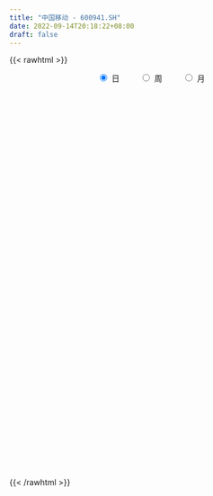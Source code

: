 ```yaml
---
title: "中国移动 - 600941.SH"
date: 2022-09-14T20:18:22+08:00
draft: false
---
```

{{< rawhtml >}}
    <div style="text-align: center">
        <label style="padding: 1rem;"><input style="margin-right: .5rem" type="radio" name="period" value="D" checked onclick="period_change(this)">日</label>
        <label style="padding: 1rem;"><input style="margin-right: .5rem" type="radio" name="period" value="W" onclick="period_change(this)">周</label>
        <label style="padding: 1rem;"><input style="margin-right: .5rem" type="radio" name="period" value="M" onclick="period_change(this)">月</label>
    </div>
    <div id="chart" style="height: 700px;"></div> 
    <script type="text/javascript">
        const D_v = [2553654.0899999999,1161576.8200000001,638811.65,753268.58,347005.78,256171.32,246450.18,240190.49,268155.85,207740.21,373089.15,231803.32,191844.25,297097.78,184368.17,188212.05,339783.77,290080.49,247549.31,393452.89,512442.9,421814.36,275673.57,227587.54,159994.25,158605.82,182827.27,123453.53,142663.67,133920.42,92214.75,94449.93,95556.78,80029.98,70043.1,51472.46,136458.59,77698.47,86065.39,81054.48,85241.72,71707.05,80643.43,122222.21,100372.19,103660.99,78459.07,53972.23,71683.8,79835.22,75872.36,165288.77,87531.22,98257.3,78341.88,81491.39,60236.85,57820.59,70605.01,53632.26,109975.08,105137.54,61212.75,73427.99,205095.46,118012.29,60064.9,33346.59,66796.02,55958.41,59252.42,88661.39,61932.13,84088.18,42162.71,61070.38,38460.98,41887.14,36737.89,42195.32,98651.38,55237.86,50849.14,36044.67,31048.68,42952.17,53224.58,39720.97,36399.18,31865.61,42027.38,24020.05,22685.51,26270.26,46780.89,37965.05,31601.83,52560.4,57641.33,37950.29,54968.09,67483.44,35639.58,45095.13,59406.77,56462.16,60197.31,53971.41,56038.08,103243.15,61614.37,136057.39,110088.64,125028.35,110502.91,90545.43,66309.88,53506.3,425552.52,175800.4,91273.99,77559.32,69345.44,73158.11,90276.94,53249.33,79822.86,66358.58,37767.72,65925.09,57753.11,43438.15,37976.69,58177.63,54598.08,64460.95,44742.86,75623.68,80170.47,41679.41,110382.26,88384.44,74083.41,62276.73,39849.23,54746.4,150211.33,80849.89,47726.51,37718.86,43415.54,64659.01,93978.39,52825.66,55829.33,70024.08,49473.88,54855.01,50283.78,98415.75,44437.07,36134.67,82436.15,74776.77,46763.28,65655.43,56447.48,48003.58,42742.63]
const D_histogram = [0.0,0.0076581197,-0.0122115372,0.0512899172,0.0429856331,0.0365991492,0.0112444261,-0.0157612409,-0.0353301397,-0.0446642212,-0.0508212707,-0.0488048335,-0.0480416486,-0.0058748306,-0.017173455,-0.0205084437,-0.0243740012,-0.0251230334,0.0125539064,0.2369613732,0.756280662,0.9490361369,1.0550281684,0.8938229535,0.6666454405,0.5176355751,0.2825760104,0.1673571902,0.1207853909,-0.0056763303,-0.046657556,-0.1696527716,-0.2919079402,-0.3976906538,-0.4643608471,-0.4840937907,-0.379095805,-0.3224507592,-0.2913269526,-0.2899304655,-0.3308295945,-0.3672609968,-0.3598546598,-0.3098616852,-0.3557060928,-0.2344055491,-0.1583942255,-0.0550425072,0.0716404057,0.2457096002,0.3593843248,0.5503185773,0.5901521204,0.7201075582,0.7449335109,0.6727872954,0.5510438819,0.5322516369,0.4169386885,0.3100407045,0.3524366878,0.3015866237,0.2446859655,0.2610847164,0.0781879267,-0.2457409665,-0.3916361799,-0.4525023608,-0.4801026533,-0.5793997467,-0.5428868966,-0.5004234465,-0.5676348017,-0.5928337935,-0.5347830746,-0.4633915307,-0.4239769374,-0.4165537291,-0.3507642778,-0.3557022939,-0.4147503427,-0.3868864907,-0.2700271046,-0.1367209194,-0.0431787263,0.1035979065,0.0875483522,0.1545173507,0.2211565432,0.2204121356,0.2963086833,0.3307108344,0.3078299782,0.2686883876,0.1882473468,-0.0323542689,-0.174729028,-0.2710599488,-0.2715989,-0.2108118422,-0.1162074353,-0.0657282087,-0.0990090245,-0.1298500543,-0.1757563037,-0.2078764228,-0.2572778525,-0.2888077145,-0.2500272046,-0.3269083979,-0.3789731639,-0.4138049264,-0.4223027597,-0.4128870125,-0.3203201326,-0.2691028974,-0.192267533,-0.1578480326,-0.2395269095,-0.2372602883,-0.2113124363,-0.1726766065,-0.085600329,-0.0146517573,0.1139782173,0.1658216806,0.113472524,0.1304056184,0.1442680626,0.2119480953,0.2589130236,0.2923947381,0.304154839,0.3003523623,0.2180254315,0.1317811653,0.0326242376,0.0198422459,0.0114072648,-0.0328156928,0.0969288712,0.224029594,0.2178553251,0.2651819796,0.2829680277,0.3208664087,0.4471485217,0.5056788151,0.4517905879,0.4000734044,0.3744906001,0.3957701733,0.4865242844,0.4962564675,0.4261228342,0.4209552437,0.383066425,0.2453714264,0.1558015883,0.0777616049,0.0440472467,-0.0061664164,0.01250601,-0.1219344916,-0.1631373618,-0.1159273498,-0.0525267061,-0.0549340724,-0.1091862234]
const D_fast = [0.0,0.0095726496,-0.0133498916,0.0629740421,0.0654161663,0.0681794697,0.0456358531,0.0146898759,-0.0137115578,-0.0342116947,-0.0530740618,-0.063258833,-0.0745060603,-0.0338079499,-0.049399938,-0.0578620377,-0.0678210954,-0.074850886,-0.0340354697,0.2496123405,0.9580017947,1.388016304,1.7577653775,1.8200159009,1.759499748,1.7398987764,1.5754832143,1.5021036917,1.4857282402,1.3578474364,1.3052018216,1.1397934132,0.9445612595,0.7393558825,0.5565954774,0.4158390861,0.4260631205,0.4020954766,0.360387545,0.2893014157,0.1656948881,0.0374482366,-0.0451090913,-0.072581538,-0.2073524688,-0.1446533124,-0.1082405452,-0.0186494536,0.1259435606,0.3614401551,0.564960961,0.8934748578,1.080846431,1.3908287584,1.6018880888,1.6979386972,1.7139562541,1.8282269184,1.817148642,1.7877608341,1.9182659894,1.9428125812,1.9470834144,2.0287533445,1.8654035365,1.4800394016,1.2362351432,1.0622433721,0.9146174162,0.6704703862,0.5712615121,0.4886191007,0.279499045,0.1060916048,0.030446555,-0.0140097837,-0.0805894248,-0.1773046488,-0.199206267,-0.2930698565,-0.455805491,-0.5246632617,-0.4753106517,-0.3761846963,-0.2934371848,-0.1207610755,-0.1149235416,-0.0093252055,0.1126031228,0.1669617491,0.3169354676,0.4340153273,0.4880919657,0.516122472,0.4827432679,0.2540530849,0.0679960688,-0.0960998392,-0.1645385153,-0.1564544181,-0.09090187,-0.0568546956,-0.1148877675,-0.1781913109,-0.2680366362,-0.352125861,-0.4658467538,-0.5695785444,-0.5933048357,-0.7519131285,-0.8987211855,-1.0370041796,-1.1510777028,-1.2448837087,-1.232396862,-1.2484553512,-1.21968687,-1.2247293777,-1.366289982,-1.4233384329,-1.45021869,-1.4547520118,-1.3890758165,-1.3217901841,-1.1646656552,-1.0713667718,-1.0953477974,-1.0458132984,-0.9958838385,-0.875216782,-0.7635235978,-0.6569431988,-0.5691443882,-0.4978587743,-0.5256793472,-0.578978322,-0.6699791904,-0.6778006206,-0.6833837854,-0.7358106663,-0.5818338844,-0.3987257632,-0.3504362009,-0.2368140514,-0.1482859964,-0.0301710132,0.2078982302,0.3928482274,0.4519076471,0.5002088147,0.5682486604,0.688470777,0.9008559592,1.0346522591,1.0710493344,1.1711205549,1.2289983423,1.1526462004,1.1020267593,1.0434271771,1.0207246307,0.9689693635,0.9907682924,0.8258441679,0.7438569573,0.7620851318,0.8123540989,0.7962132145,0.7146645077]
const D_slow = [0.0,0.0019145299,-0.0011383544,0.0116841249,0.0224305332,0.0315803205,0.034391427,0.0304511168,0.0216185819,0.0104525266,-0.0022527911,-0.0144539995,-0.0264644116,-0.0279331193,-0.032226483,-0.037353594,-0.0434470943,-0.0497278526,-0.046589376,0.0126509673,0.2017211328,0.438980167,0.7027372091,0.9261929475,1.0928543076,1.2222632014,1.292907204,1.3347465015,1.3649428492,1.3635237667,1.3518593777,1.3094461848,1.2364691997,1.1370465363,1.0209563245,0.8999328768,0.8051589256,0.7245462358,0.6517144976,0.5792318812,0.4965244826,0.4047092334,0.3147455685,0.2372801472,0.148353624,0.0897522367,0.0501536803,0.0363930535,0.0543031549,0.115730555,0.2055766362,0.3431562805,0.4906943106,0.6707212002,0.8569545779,1.0251514018,1.1629123722,1.2959752815,1.4002099536,1.4777201297,1.5658293016,1.6412259576,1.7023974489,1.767668628,1.7872156097,1.7257803681,1.6278713231,1.5147457329,1.3947200696,1.2498701329,1.1141484087,0.9890425471,0.8471338467,0.6989253983,0.5652296297,0.449381747,0.3433875126,0.2392490803,0.1515580109,0.0626324374,-0.0410551483,-0.137776771,-0.2052835471,-0.239463777,-0.2502584585,-0.2243589819,-0.2024718939,-0.1638425562,-0.1085534204,-0.0534503865,0.0206267843,0.1033044929,0.1802619875,0.2474340844,0.2944959211,0.2864073539,0.2427250968,0.1749601096,0.1070603847,0.0543574241,0.0253055653,0.0088735131,-0.015878743,-0.0483412566,-0.0922803325,-0.1442494382,-0.2085689013,-0.2807708299,-0.3432776311,-0.4250047306,-0.5197480216,-0.6231992532,-0.7287749431,-0.8319966962,-0.9120767294,-0.9793524537,-1.027419337,-1.0668813451,-1.1267630725,-1.1860781446,-1.2389062537,-1.2820754053,-1.3034754876,-1.3071384269,-1.2786438725,-1.2371884524,-1.2088203214,-1.1762189168,-1.1401519011,-1.0871648773,-1.0224366214,-0.9493379369,-0.8732992271,-0.7982111366,-0.7437047787,-0.7107594874,-0.702603428,-0.6976428665,-0.6947910503,-0.7029949735,-0.6787627557,-0.6227553572,-0.5682915259,-0.501996031,-0.4312540241,-0.3510374219,-0.2392502915,-0.1128305877,0.0001170592,0.1001354103,0.1937580603,0.2927006037,0.4143316748,0.5383957916,0.6449265002,0.7501653111,0.8459319174,0.907274774,0.946225171,0.9656655723,0.9766773839,0.9751357798,0.9782622824,0.9477786595,0.906994319,0.8780124816,0.864880805,0.8511472869,0.8238507311]
const D_data = [['2022-01-05', 63.0, 57.88, 57.75, 63.58],['2022-01-06', 57.88, 58.0, 57.58, 59.33],['2022-01-07', 57.8, 57.62, 57.59, 58.06],['2022-01-10', 57.7, 58.8, 57.68, 59.49],['2022-01-11', 58.6, 58.09, 57.93, 59.12],['2022-01-12', 58.29, 58.11, 57.8, 58.29],['2022-01-13', 58.01, 57.81, 57.78, 58.01],['2022-01-14', 57.71, 57.65, 57.61, 57.8],['2022-01-17', 57.65, 57.6, 57.59, 57.72],['2022-01-18', 57.6, 57.62, 57.59, 57.73],['2022-01-19', 57.6, 57.58, 57.58, 57.62],['2022-01-20', 57.59, 57.63, 57.58, 57.71],['2022-01-21', 57.61, 57.58, 57.58, 57.62],['2022-01-24', 57.68, 58.19, 57.64, 58.73],['2022-01-25', 57.9, 57.59, 57.59, 58.03],['2022-01-26', 57.59, 57.63, 57.58, 58.0],['2022-01-27', 57.6, 57.58, 57.58, 57.66],['2022-01-28', 57.59, 57.58, 57.58, 57.61],['2022-02-07', 57.7, 58.15, 57.7, 58.41],['2022-02-08', 58.22, 61.3, 58.22, 62.5],['2022-02-09', 60.8, 67.43, 60.7, 67.43],['2022-02-10', 68.0, 66.0, 64.46, 68.4],['2022-02-11', 65.51, 66.61, 64.9, 67.47],['2022-02-14', 66.48, 64.01, 63.8, 67.61],['2022-02-15', 63.93, 62.9, 62.5, 64.65],['2022-02-16', 63.28, 63.5, 62.76, 64.35],['2022-02-17', 63.6, 61.88, 61.44, 64.57],['2022-02-18', 61.47, 62.8, 61.3, 63.05],['2022-02-21', 62.98, 63.53, 62.68, 64.1],['2022-02-22', 62.8, 62.3, 61.49, 63.73],['2022-02-23', 62.1, 63.09, 62.1, 63.79],['2022-02-24', 62.8, 61.72, 60.94, 63.0],['2022-02-25', 62.2, 61.06, 60.94, 62.34],['2022-02-28', 60.98, 60.54, 59.22, 61.18],['2022-03-01', 60.54, 60.37, 59.9, 60.65],['2022-03-02', 60.01, 60.48, 59.96, 60.95],['2022-03-03', 60.39, 62.05, 60.23, 62.95],['2022-03-04', 61.44, 61.71, 61.1, 63.2],['2022-03-07', 61.5, 61.48, 60.68, 61.93],['2022-03-08', 61.47, 61.05, 59.86, 61.87],['2022-03-09', 60.9, 60.24, 58.7, 61.4],['2022-03-10', 60.72, 59.87, 59.81, 61.15],['2022-03-11', 59.28, 60.1, 58.55, 60.35],['2022-03-14', 59.6, 60.56, 59.46, 63.3],['2022-03-15', 60.49, 59.13, 59.0, 60.49],['2022-03-16', 59.69, 61.21, 59.38, 61.86],['2022-03-17', 61.91, 61.03, 60.42, 62.2],['2022-03-18', 60.83, 61.78, 60.54, 61.84],['2022-03-21', 61.58, 62.71, 61.33, 63.84],['2022-03-22', 62.3, 64.26, 62.3, 64.53],['2022-03-23', 64.08, 64.55, 63.6, 65.46],['2022-03-24', 65.02, 66.75, 64.65, 69.62],['2022-03-25', 66.75, 66.0, 65.2, 68.0],['2022-03-28', 64.8, 68.2, 64.4, 68.45],['2022-03-29', 68.2, 68.0, 67.45, 69.18],['2022-03-30', 67.88, 67.36, 66.89, 69.06],['2022-03-31', 67.0, 66.86, 65.96, 67.55],['2022-04-01', 66.68, 68.38, 66.46, 68.68],['2022-04-06', 67.98, 67.38, 65.88, 68.26],['2022-04-07', 66.73, 67.38, 66.59, 68.2],['2022-04-08', 67.1, 69.56, 66.78, 69.68],['2022-04-11', 69.18, 68.86, 68.01, 70.8],['2022-04-12', 68.62, 68.95, 67.75, 69.4],['2022-04-13', 68.7, 70.21, 68.28, 71.28],['2022-04-14', 70.21, 67.65, 64.88, 70.99],['2022-04-15', 66.31, 64.69, 64.6, 66.58],['2022-04-18', 64.6, 65.63, 64.4, 66.27],['2022-04-19', 65.33, 66.02, 65.33, 66.49],['2022-04-20', 66.0, 66.03, 65.8, 66.7],['2022-04-21', 65.8, 64.55, 63.92, 66.3],['2022-04-22', 64.0, 65.8, 63.17, 66.31],['2022-04-25', 65.0, 65.82, 64.89, 67.0],['2022-04-26', 65.49, 64.08, 63.88, 65.82],['2022-04-27', 63.8, 64.0, 62.2, 64.53],['2022-04-28', 63.99, 64.77, 63.7, 65.0],['2022-04-29', 64.29, 64.96, 64.22, 66.42],['2022-05-05', 64.96, 64.56, 64.24, 65.29],['2022-05-06', 63.77, 63.99, 63.28, 64.5],['2022-05-09', 63.83, 64.64, 63.62, 64.9],['2022-05-10', 63.9, 63.65, 63.37, 64.39],['2022-05-11', 63.46, 62.49, 62.0, 63.6],['2022-05-12', 62.17, 63.16, 62.03, 63.3],['2022-05-13', 63.01, 64.38, 63.01, 64.68],['2022-05-16', 64.4, 65.07, 64.08, 65.27],['2022-05-17', 64.95, 65.08, 64.76, 65.8],['2022-05-18', 65.08, 66.39, 64.91, 66.58],['2022-05-19', 65.75, 64.75, 64.48, 66.44],['2022-05-20', 64.8, 66.0, 64.77, 66.06],['2022-05-23', 65.88, 66.49, 65.41, 66.66],['2022-05-24', 66.51, 65.99, 65.95, 67.15],['2022-05-25', 65.99, 67.36, 65.88, 67.75],['2022-05-26', 67.38, 67.4, 67.01, 67.81],['2022-05-27', 67.3, 66.99, 66.8, 67.32],['2022-05-30', 67.0, 66.88, 66.23, 67.52],['2022-05-31', 66.77, 66.26, 65.9, 67.2],['2022-06-01', 64.64, 63.79, 63.3, 64.64],['2022-06-02', 63.63, 63.74, 63.31, 64.16],['2022-06-06', 63.42, 63.52, 63.0, 63.77],['2022-06-07', 63.52, 64.26, 63.08, 64.5],['2022-06-08', 64.27, 65.01, 63.8, 65.11],['2022-06-09', 64.82, 65.73, 64.7, 66.2],['2022-06-10', 65.46, 65.5, 65.38, 66.66],['2022-06-13', 65.47, 64.43, 64.21, 65.86],['2022-06-14', 63.9, 64.19, 63.69, 64.35],['2022-06-15', 64.27, 63.66, 63.6, 64.48],['2022-06-16', 63.63, 63.45, 62.54, 63.79],['2022-06-17', 62.95, 62.8, 62.6, 63.43],['2022-06-20', 62.75, 62.55, 62.32, 62.85],['2022-06-21', 62.61, 63.19, 62.5, 63.48],['2022-06-22', 63.11, 61.35, 61.0, 63.14],['2022-06-23', 61.06, 60.96, 60.72, 61.6],['2022-06-24', 60.93, 60.54, 59.8, 61.09],['2022-06-27', 60.44, 60.32, 59.82, 60.6],['2022-06-28', 60.24, 60.1, 59.88, 60.44],['2022-06-29', 60.0, 61.0, 59.89, 61.29],['2022-06-30', 60.66, 60.5, 60.01, 60.72],['2022-07-01', 60.43, 60.84, 60.2, 60.88],['2022-07-04', 60.85, 60.32, 60.2, 60.96],['2022-07-05', 59.8, 58.42, 57.59, 59.8],['2022-07-06', 58.1, 58.9, 57.91, 59.18],['2022-07-07', 58.75, 58.92, 58.22, 59.2],['2022-07-08', 58.81, 58.92, 58.39, 59.44],['2022-07-11', 58.93, 59.58, 58.57, 59.76],['2022-07-12', 59.5, 59.58, 59.27, 60.23],['2022-07-13', 59.57, 60.7, 59.5, 61.6],['2022-07-14', 60.71, 60.16, 60.0, 61.1],['2022-07-15', 60.28, 58.79, 58.68, 60.28],['2022-07-18', 58.79, 59.49, 57.92, 59.58],['2022-07-19', 59.32, 59.48, 59.2, 59.6],['2022-07-20', 59.48, 60.36, 59.38, 60.84],['2022-07-21', 60.31, 60.45, 59.72, 60.85],['2022-07-22', 60.35, 60.58, 60.08, 61.0],['2022-07-25', 60.43, 60.54, 59.83, 60.67],['2022-07-26', 60.45, 60.49, 59.72, 60.75],['2022-07-27', 60.35, 59.37, 59.36, 60.55],['2022-07-28', 59.52, 58.9, 58.9, 59.62],['2022-07-29', 58.8, 58.2, 58.2, 59.06],['2022-08-01', 58.23, 58.9, 57.92, 58.98],['2022-08-02', 58.47, 58.81, 57.62, 58.88],['2022-08-03', 58.55, 58.11, 58.06, 58.77],['2022-08-04', 58.3, 60.45, 58.05, 60.48],['2022-08-05', 60.38, 61.15, 60.16, 61.75],['2022-08-08', 60.9, 59.9, 59.35, 61.69],['2022-08-09', 59.99, 60.8, 59.8, 61.2],['2022-08-10', 60.57, 60.76, 60.25, 61.3],['2022-08-11', 60.79, 61.35, 60.78, 61.46],['2022-08-12', 62.03, 63.17, 61.97, 63.88],['2022-08-15', 63.16, 63.18, 62.83, 63.99],['2022-08-16', 63.0, 62.16, 62.1, 63.5],['2022-08-17', 62.18, 62.25, 61.65, 62.47],['2022-08-18', 62.0, 62.7, 61.79, 63.12],['2022-08-19', 62.3, 63.62, 62.3, 64.15],['2022-08-22', 63.62, 65.2, 63.3, 65.7],['2022-08-23', 65.01, 64.92, 64.3, 65.18],['2022-08-24', 64.88, 64.21, 63.6, 65.3],['2022-08-25', 64.06, 65.26, 64.06, 65.9],['2022-08-26', 65.0, 65.17, 64.63, 65.55],['2022-08-29', 64.7, 63.82, 63.81, 65.18],['2022-08-30', 64.15, 64.1, 62.93, 64.34],['2022-08-31', 64.08, 64.02, 63.91, 65.77],['2022-09-01', 64.12, 64.46, 64.03, 65.08],['2022-09-02', 64.46, 64.18, 63.71, 64.83],['2022-09-05', 64.18, 65.1, 63.99, 66.2],['2022-09-06', 63.77, 62.96, 62.29, 63.77],['2022-09-07', 62.79, 63.67, 62.5, 63.76],['2022-09-08', 63.62, 64.81, 63.4, 65.18],['2022-09-09', 64.75, 65.37, 64.75, 66.09],['2022-09-13', 65.32, 64.79, 64.25, 65.7],['2022-09-14', 64.22, 64.04, 63.56, 64.63]]
const W_v = [4354042.5600000005,1843086.3499999999,1272632.78,1299542.26,1850933.03,852468.4100000001,558805.55,415702.6,404712.07,458686.69,480211.37,376148.01,234212.35,562886.03,275418.34,337914.79,80348.12,283671.59,202991.07,156997.73,142618.03,270603.55,256800.95,410924.4,502475.21,823692.53,365852.68,271242.65,259956.21,396240.26,381167.1,274369.81,322131.34,284126.28,326079.11,90746.21]
const W_histogram = [0.0,0.0019145299,-0.0014574427,-0.0034955701,0.5716906443,0.6577958796,0.5634441678,0.5121716235,0.3451927953,0.3236181658,0.5556703238,0.8158352944,1.0015419035,0.7424648241,0.5981245963,0.4074580662,0.1885251862,0.0497146648,0.0467823791,0.0888578998,-0.1138516465,-0.1393753745,-0.3368135842,-0.6028069849,-0.7330784991,-0.9114574958,-0.9943273944,-0.8881936759,-0.9332551417,-0.7284453981,-0.4354478393,-0.2017365411,0.0532229736,0.1459168877,0.2708366319,0.2479685983]
const W_fast = [0.0,0.0023931624,-0.0013431709,-0.0042551908,0.7138536847,0.9644078899,1.01091722,1.0876875815,1.0070069522,1.0663368642,1.4373066031,1.9014303973,2.3375224823,2.2640616089,2.2692525302,2.1804505167,2.0086489332,1.882267078,1.8910303871,1.9553203827,1.7241479248,1.6637803532,1.3821387475,0.9654436006,0.6519024615,0.2456590909,-0.0857926563,-0.2017073567,-0.480082608,-0.4573842139,-0.273248615,-0.0899714521,0.178293806,0.3074669421,0.5000958442,0.5392199602]
const W_slow = [0.0,0.0004786325,0.0001142718,-0.0007596207,0.1421630404,0.3066120103,0.4474730522,0.5755159581,0.6618141569,0.7427186984,0.8816362793,1.0855951029,1.3359805788,1.5215967848,1.6711279339,1.7729924505,1.820123747,1.8325524132,1.844248008,1.8664624829,1.8379995713,1.8031557277,1.7189523316,1.5682505854,1.3849809606,1.1571165867,0.9085347381,0.6864863191,0.4531725337,0.2710611842,0.1621992243,0.1117650891,0.1250708325,0.1615500544,0.2292592124,0.2912513619]
const W_data = [['2022-01-07', 63.0, 57.62, 57.58, 63.58],['2022-01-14', 57.7, 57.65, 57.61, 59.49],['2022-01-21', 57.65, 57.58, 57.58, 57.73],['2022-01-28', 57.68, 57.58, 57.58, 58.73],['2022-02-11', 57.7, 66.61, 57.7, 68.4],['2022-02-18', 66.48, 62.8, 61.3, 67.61],['2022-02-25', 62.98, 61.06, 60.94, 64.1],['2022-03-04', 60.98, 61.71, 59.22, 63.2],['2022-03-11', 61.5, 60.1, 58.55, 61.93],['2022-03-18', 59.6, 61.78, 59.0, 63.3],['2022-03-25', 61.58, 66.0, 61.33, 69.62],['2022-04-01', 64.8, 68.38, 64.4, 69.18],['2022-04-08', 67.98, 69.56, 65.88, 69.68],['2022-04-15', 69.18, 64.69, 64.6, 71.28],['2022-04-22', 64.6, 65.8, 63.17, 66.7],['2022-04-29', 65.0, 64.96, 62.2, 67.0],['2022-05-06', 64.96, 63.99, 63.28, 65.29],['2022-05-13', 63.83, 64.38, 62.0, 64.9],['2022-05-20', 64.4, 66.0, 64.08, 66.58],['2022-05-27', 65.88, 66.99, 65.41, 67.81],['2022-06-02', 67.0, 63.74, 63.3, 67.52],['2022-06-10', 63.42, 65.5, 63.0, 66.66],['2022-06-17', 65.47, 62.8, 62.54, 65.86],['2022-06-24', 62.75, 60.54, 59.8, 63.48],['2022-07-01', 60.44, 60.84, 59.82, 61.29],['2022-07-08', 60.85, 58.92, 57.59, 60.96],['2022-07-15', 58.93, 58.79, 58.57, 61.6],['2022-07-22', 58.79, 60.58, 57.92, 61.0],['2022-07-29', 60.43, 58.2, 58.2, 60.75],['2022-08-05', 58.23, 61.15, 57.62, 61.75],['2022-08-12', 60.9, 63.17, 59.35, 63.88],['2022-08-19', 63.16, 63.62, 61.65, 64.15],['2022-08-26', 63.62, 65.17, 63.3, 65.9],['2022-09-02', 64.7, 64.18, 62.93, 65.77],['2022-09-09', 64.18, 65.37, 62.29, 66.2],['2022-09-16', 65.32, 64.04, 63.56, 65.7]]
const M_v = [8769303.9500000011,3342236.9699999997,1997610.1700000002,1468252.0999999994,797059.66,1444061.1100000001,1787053.9500000004,1577463.0499999998,497397.0599999999]
const M_histogram = [0.0,0.1889002849,0.7002939522,0.8608348145,0.9953066262,0.6535684156,0.2505849728,0.3479675592,0.3829293843]
const M_fast = [0.0,0.2361253561,0.9225925114,1.2983420774,1.6816405456,1.503294439,1.1629572393,1.3473317155,1.4780258867]
const M_slow = [0.0,0.0472250712,0.2222985593,0.4375072629,0.6863339194,0.8497260233,0.9123722665,0.9993641563,1.0950965024]
const M_data = [['2022-01-28', 63.0, 57.58, 57.58, 63.58],['2022-02-28', 57.7, 60.54, 57.7, 68.4],['2022-03-31', 60.54, 66.86, 58.55, 69.62],['2022-04-29', 66.68, 64.96, 62.2, 71.28],['2022-05-31', 64.96, 66.26, 62.0, 67.81],['2022-06-30', 64.64, 60.5, 59.8, 66.66],['2022-07-29', 60.43, 58.2, 57.59, 61.6],['2022-08-31', 58.23, 64.02, 57.62, 65.9],['2022-09-30', 64.12, 64.04, 62.29, 66.2]]
        const D_a = [null,57.58,null,null,null,null,null,null,null,null,null,null,null,null,null,null,null,null,null,null,null,68.4,null,null,null,null,null,null,null,null,null,null,null,null,null,null,null,null,null,null,null,null,58.55,null,null,null,null,null,null,null,null,69.62,null,null,null,null,null,null,65.88,null,null,null,null,71.28,null,null,null,null,null,null,null,null,null,62.2,null,null,null,null,null,null,null,null,null,null,null,null,null,null,null,null,null,67.81,null,null,null,null,null,63.0,null,null,null,66.66,null,null,null,null,null,null,null,null,null,null,null,null,null,null,null,null,57.59,null,null,null,null,null,61.6,null,null,null,null,null,null,null,null,null,null,null,null,null,57.62,null,null,null,null,null,null,null,null,null,null,null,null,null,null,null,null,65.9,null,null,null,null,null,null,null,62.29,null,null,null,null,null]
const W_a = [null,null,57.58,null,null,null,null,null,null,null,null,null,null,71.28,null,null,null,null,null,null,null,null,null,null,null,57.59,null,null,null,null,null,null,65.9,null,null,null]
const M_a = [null,null,null,71.28,null,null,null,null,null]
        const D_b = [[{ coord: ['2022-01-06', 68.4] }, { coord: ['2022-08-25', 58.55] }]]
const W_b = [[{ coord: ['2022-01-21', 65.9] }, { coord: ['2022-08-26', 57.59] }]]
const M_b = []
    </script>
{{< /rawhtml >}}